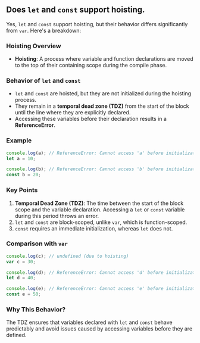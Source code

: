 ## Does `let` and `const` support hoisting.

Yes, `let` and `const` support hoisting, but their behavior differs significantly from `var`. Here's a breakdown:

### **Hoisting Overview**
- **Hoisting**: A process where variable and function declarations are moved to the top of their containing scope during the compile phase.

### **Behavior of `let` and `const`**
- `let` and `const` are hoisted, but they are not initialized during the hoisting process.
- They remain in a **temporal dead zone (TDZ)** from the start of the block until the line where they are explicitly declared.
- Accessing these variables before their declaration results in a **ReferenceError**.

### **Example**
```javascript
console.log(a); // ReferenceError: Cannot access 'a' before initialization
let a = 10;

console.log(b); // ReferenceError: Cannot access 'b' before initialization
const b = 20;
```

### **Key Points**
1. **Temporal Dead Zone (TDZ)**: The time between the start of the block scope and the variable declaration. Accessing a `let` or `const` variable during this period throws an error.
2. `let` and `const` are block-scoped, unlike `var`, which is function-scoped.
3. `const` requires an immediate initialization, whereas `let` does not.

### **Comparison with `var`**
```javascript
console.log(c); // undefined (due to hoisting)
var c = 30;

console.log(d); // ReferenceError: Cannot access 'd' before initialization
let d = 40;

console.log(e); // ReferenceError: Cannot access 'e' before initialization
const e = 50;
```

### Why This Behavior?
The TDZ ensures that variables declared with `let` and `const` behave predictably and avoid issues caused by accessing variables before they are defined.
